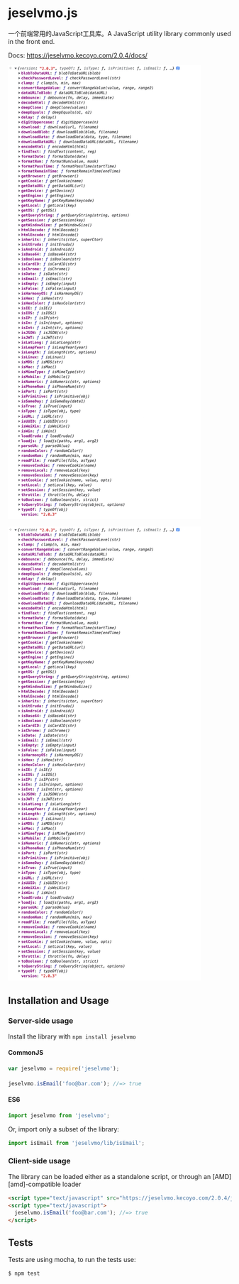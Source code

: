 # jeselvmo.js

一个前端常用的JavaScript工具库。A JavaScript utility library commonly used in the front end.

Docs: https://jeselvmo.kecoyo.com/2.0.4/docs/

![image](preview.jpg)

![image](preview.jpg)

## Installation and Usage

### Server-side usage

Install the library with `npm install jeselvmo`

#### CommonJS

```javascript
var jeselvmo = require('jeselvmo');

jeselvmo.isEmail('foo@bar.com'); //=> true
```

#### ES6

```javascript
import jeselvmo from 'jeselvmo';
```

Or, import only a subset of the library:

```javascript
import isEmail from 'jeselvmo/lib/isEmail';
```

### Client-side usage

The library can be loaded either as a standalone script, or through an [AMD][amd]-compatible loader

```html
<script type="text/javascript" src="https://jeselvmo.kecoyo.com/2.0.4/jeselvmo.min.js"></script>
<script type="text/javascript">
  jeselvmo.isEmail('foo@bar.com'); //=> true
</script>
```

## Tests

Tests are using mocha, to run the tests use:

```sh
$ npm test
```
